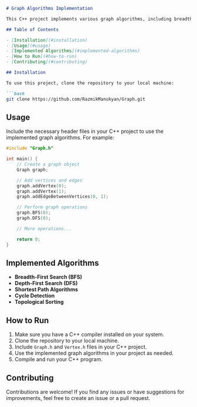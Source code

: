 ```markdown
# Graph Algorithms Implementation

This C++ project implements various graph algorithms, including breadth-first search (BFS), depth-first search (DFS), shortest path algorithms, cycle detection, and topological sorting. It provides a set of functionalities to work with graph data structures.

## Table of Contents

- [Installation](#installation)
- [Usage](#usage)
- [Implemented Algorithms](#implemented-algorithms)
- [How to Run](#how-to-run)
- [Contributing](#contributing)

## Installation

To use this project, clone the repository to your local machine:

```bash
git clone https://github.com/RazmikManukyan/Graph.git
```

## Usage

Include the necessary header files in your C++ project to use the implemented graph algorithms. For example:

```cpp
#include "Graph.h"

int main() {
    // Create a graph object
    Graph graph;

    // Add vertices and edges
    graph.addVertex(0);
    graph.addVertex(1);
    graph.addEdgeBetweenVertices(0, 1);

    // Perform graph operations
    graph.BFS(0);
    graph.DFS(0);

    // More operations...

    return 0;
}
```

## Implemented Algorithms

- **Breadth-First Search (BFS)**
- **Depth-First Search (DFS)**
- **Shortest Path Algorithms**
- **Cycle Detection**
- **Topological Sorting**

## How to Run

1. Make sure you have a C++ compiler installed on your system.
2. Clone the repository to your local machine.
3. Include `Graph.h` and `Vertex.h` files in your C++ project.
4. Use the implemented graph algorithms in your project as needed.
5. Compile and run your C++ program.

## Contributing

Contributions are welcome! If you find any issues or have suggestions for improvements, feel free to create an issue or a pull request.

